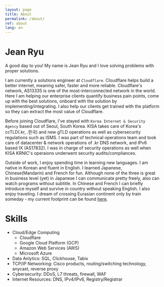 ```yaml
---
layout: page
title: About
permalink: /about/
ref: about
lang: en
---
```


# Jean Ryu

A good day to you! My name is Jean Ryu and I love solving problems with proper solutions.

I am currently a solutions engineer at `Cloudflare`. Cloudflare helps build a better internet, meaning safer, faster and more reliable. Cloudflare's network, AS13335 is one of the most-interconnected network in the world. Here I am helping our enterprise clients quantify business pain points, come up with the best solutions, onboard with the solution by implementing/integrating. I also help our clients get trained with the platform so they can extract the most value of Cloudflare.

Before joining Cloudflare, I've stayed with `Korea Internet & Security Agency` based out of Seoul, South Korea. KISA takes care of Korea's ccTLD(.kr, .한국) and new gTLD operations as well as cybersecurity regulations such as ISMS. I was part of technical operations team and took care of datacenter & network operations of .kr DNS network, and IPv6 based IX (AS17832). I was in charge of security operations as well when KISA KRNIC's operaions underwent security audits/compliances. 

Outside of work, I enjoy spending time in learning new languages. I am native in Korean and fluent in English. I learned Japanese, Chinese(Mandarin) and French for fun. Although none of the three is great in business level (yet) in Japanese I can communicate pretty freely, also can watch programs without subtitle. In Chinese and French I can briefly introduce myself and survive in country without speaking English. I also enjoy traveling. I dream of crossing Eurasian continent only by train someday - my current footprint can be found [here][travel-map].

# Skills

- Cloud/Edge Computing
   - Cloudflare
   - Google Cloud Platform (GCP)
   - Amazon Web Services (AWS)
   - Microsoft Azure 
- Data Anlytics: SQL, Clickhouse, Tabix
- TCP/IP Networking: Cisco products, routing/switching technology, anycast, reverse proxy
- Cybersecurity: DDoS, L7 threats, firewall, WAF
- Internet Resources: DNS, IPv4/IPv6, Registry/Registrar

[travel-map]: https://www.mytravelmap.xyz/u/fb1018132231568410;jsessionid=D0E35A020D608DACACBC2805D33A5434?0